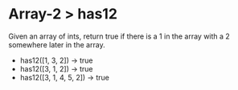 # Array-2 > has12

Given an array of ints, return true if there is a 1 in the array with a 2 somewhere later in the array.

- has12([1, 3, 2]) → true
- has12([3, 1, 2]) → true
- has12([3, 1, 4, 5, 2]) → true